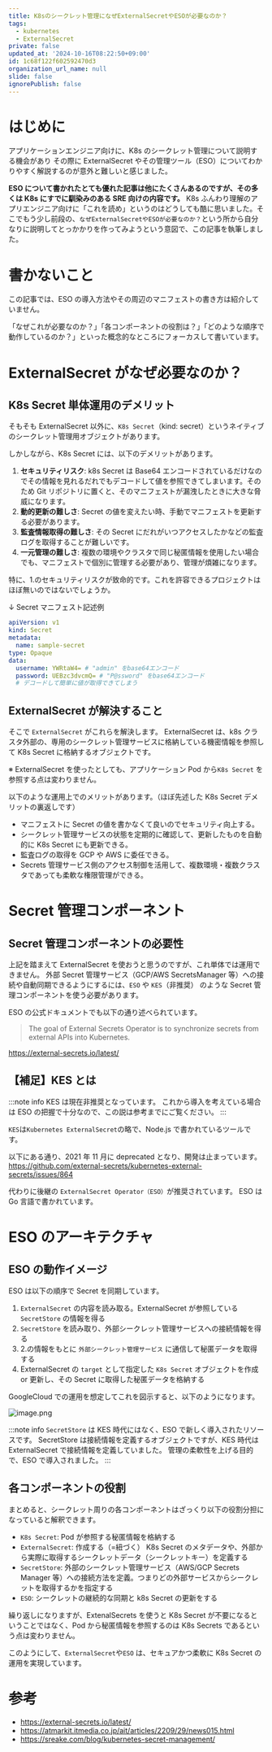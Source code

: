 ```yaml
---
title: K8sのシークレット管理になぜExternalSecretやESOが必要なのか？
tags:
  - kubernetes
  - ExternalSecret
private: false
updated_at: '2024-10-16T08:22:50+09:00'
id: 1c68f122f602592470d3
organization_url_name: null
slide: false
ignorePublish: false
---
```


# はじめに

アプリケーションエンジニア向けに、K8s のシークレット管理について説明する機会があり
その際に ExternalSecret やその管理ツール（ESO）についてわかりやすく解説するのが意外と難しいと感じました。

**ESO について書かれたとても優れた記事は他にたくさんあるのですが、その多くは K8s にすでに馴染みのある SRE 向けの内容です。**
K8s ふんわり理解のアプリエンジニア向けに「これを読め」というのはどうしても酷に思いました。そこでもう少し前段の、`なぜExternalSecretやESOが必要なのか？`という所から自分なりに説明してとっかかりを作ってみようという意図で、この記事を執筆しました。

# 書かないこと

この記事では、ESO の導入方法やその周辺のマニフェストの書き方は紹介していません。

「なぜこれが必要なのか？」「各コンポーネントの役割は？」「どのような順序で動作しているのか？」といった概念的なところにフォーカスして書いています。

# ExternalSecret がなぜ必要なのか？

## K8s Secret 単体運用のデメリット

そもそも ExternalSecret 以外に、`K8s Secret`（kind: secret）というネイティブのシークレット管理用オブジェクトがあります。

しかしながら、K8s Secret には、以下のデメリットがあります。

1. **セキュリティリスク**: k8s Secret は Base64 エンコードされているだけなのでその情報を見れるだれでもデコードして値を参照できてしまいます。そのため Git リポジトリに置くと、そのマニフェストが漏洩したときに大きな脅威になります。
2. **動的更新の難しさ**: Secret の値を変えたい時、手動でマニフェストを更新する必要があります。
3. **監査情報取得の難しさ**: その Secret にだれがいつアクセスしたかなどの監査ログを取得することが難しいです。
4. **一元管理の難しさ**: 複数の環境やクラスタで同じ秘匿情報を使用したい場合でも、マニフェストで個別に管理する必要があり、管理が煩雑になります。

特に、1.のセキュリティリスクが致命的です。これを許容できるプロジェクトはほぼ無いのではないでしょうか。

↓ Secret マニフェスト記述例

```yaml
apiVersion: v1
kind: Secret
metadata:
  name: sample-secret
type: Opaque
data:
  username: YWRtaW4= # "admin" をbase64エンコード
  password: UEBzc3dvcmQ= # "P@ssword" をbase64エンコード
  # デコードして簡単に値が取得できてしまう
```

## ExternalSecret が解決すること

そこで `ExternalSecret` がこれらを解決します。
ExternalSecret は、k8s クラスタ外部の、専用のシークレット管理サービスに格納している機密情報を参照して K8s Secret に格納するオブジェクトです。

※ ExternalSecret を使ったとしても、アプリケーション Pod から`K8s Secret` を参照する点は変わりません。

以下のような運用上でのメリットがあります。（ほぼ先述した K8s Secret デメリットの裏返しです）

- マニフェストに Secret の値を書かなくて良いのでセキュリティ向上する。
- シークレット管理サービスの状態を定期的に確認して、更新したものを自動的に K8s Secret にも更新できる。
- 監査ログの取得を GCP や AWS に委任できる。
- Secrets 管理サービス側のアクセス制御を活用して、複数環境・複数クラスタであっても柔軟な権限管理ができる。

# Secret 管理コンポーネント

## Secret 管理コンポーネントの必要性

上記を踏まえて ExternalSecret を使おうと思うのですが、これ単体では運用できません。
外部 Secret 管理サービス（GCP/AWS SecretsManager 等）への接続や自動同期できるようにするには、`ESO` や `KES`（非推奨） のような Secret 管理コンポーネントを使う必要があります。

ESO の公式ドキュメントでも以下の通り述べられています。

> The goal of External Secrets Operator is to synchronize secrets from external APIs into Kubernetes.

https://external-secrets.io/latest/

## 【補足】KES とは

:::note info
KES は現在非推奨となっています。
これから導入を考えている場合は ESO の把握で十分なので、この説は参考までにご覧ください。
:::

`KES`は`Kubernetes ExternalSecret`の略で、Node.js で書かれているツールです。

以下にある通り、2021 年 11 月に deprecated となり、開発は止まっています。
https://github.com/external-secrets/kubernetes-external-secrets/issues/864

代わりに後継の `ExternalSecret Operator（ESO）`が推奨されています。
ESO は Go 言語で書かれています。

# ESO のアーキテクチャ

## ESO の動作イメージ

ESO は以下の順序で Secret を同期しています。

1. `ExternalSecret` の内容を読み取る。ExternalSecret が参照している `SecretStore` の情報を得る
2. `SecretStore` を読み取り、外部シークレット管理サービスへの接続情報を得る
3. 2.の情報をもとに `外部シークレット管理サービス` に通信して秘匿データを取得する
4. ExternalSecret の `target` として指定した `K8s Secret` オブジェクトを作成 or 更新し、その Secret に取得した秘匿データを格納する

GoogleCloud での運用を想定してこれを図示すると、以下のようになります。

![image.png](https://qiita-image-store.s3.ap-northeast-1.amazonaws.com/0/577028/120675b0-b2b9-cb4f-c4c8-fd5f9319af8c.png)

:::note info
`SecretStore` は KES 時代にはなく、ESO で新しく導入されたリソースです。
SecretStore は接続情報を定義するオブジェクトですが、KES 時代は ExternalSecret で接続情報を定義していました。
管理の柔軟性を上げる目的で、ESO で導入されました。
:::

## 各コンポーネントの役割

まとめると、シークレット周りの各コンポーネントはざっくり以下の役割分担になっていると解釈できます。

- `K8s Secret`: Pod が参照する秘匿情報を格納する
- `ExternalSecret`: 作成する（=紐づく） K8s Secret のメタデータや、外部から実際に取得するシークレットデータ（シークレットキー）を定義する
- `SecretStore`: 外部のシークレット管理サービス（AWS/GCP Secrets Manager 等）への接続方法を定義。つまりどの外部サービスからシークレットを取得するかを指定する
- `ESO`: シークレットの継続的な同期と k8s Secret の更新をする

繰り返しになりますが、ExtenalSecrets を使うと K8s Secret が不要になるということではなく、Pod から秘匿情報を参照するのは K8s Secrets であるという点は変わりません。

このようにして、`ExternalSecret`や`ESO` は、セキュアかつ柔軟に K8s Secret の運用を実現しています。

# 参考

- https://external-secrets.io/latest/
- https://atmarkit.itmedia.co.jp/ait/articles/2209/29/news015.html
- https://sreake.com/blog/kubernetes-secret-management/
